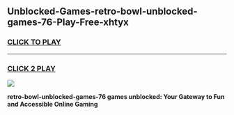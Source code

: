 
## Unblocked-Games-retro-bowl-unblocked-games-76-Play-Free-xhtyx
<h3>
<a href="https://premium76.site?title=retro-bowl-unblocked-games-76&ref=17A">CLICK TO PLAY</a></h3>
<hr>

<h3>
<a href="https://premium76.site?title=retro-bowl-unblocked-games-76&ref=17A">CLICK 2 PLAY</a>
  
</h3>

<a href="https://premium76.site?title=retro-bowl-unblocked-games-76&ref=17A"><img src="https://clearcache.store/games.png"></a>


**retro-bowl-unblocked-games-76 games unblocked: Your Gateway to Fun and Accessible Online Gaming**
